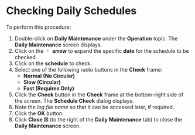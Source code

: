 # Checking Daily Schedules

To perform this procedure:

1. Double-click on **Daily Maintenance** under the **Operation** topic.
    The **Daily Maintenance** screen displays.
2. Click on the ![Expand](../../../Resources/Images/EM/EMarrowtoexpand.png)
    **arrow** to expand the specific **date** for the schedule to be
    checked.
3. Click on the **schedule** to check.
4. Select one of the following radio buttons in the **Check** frame:
    - **Normal (No Circular)**
    - **Slow (Circular)**
    - **Fast (Requires Only)**
5. Click the **Check** button in the **Check** frame at the
    bottom-right side of the screen. The **Schedule Check** dialog
    displays.
6. Note the *log file* *name* so that it can be accessed later, if
    required.
7. Click the **OK** button.
8. Click **Close ☒** (to the right of the **Daily Maintenance** tab) to
    close the **Daily Maintenance** screen.
